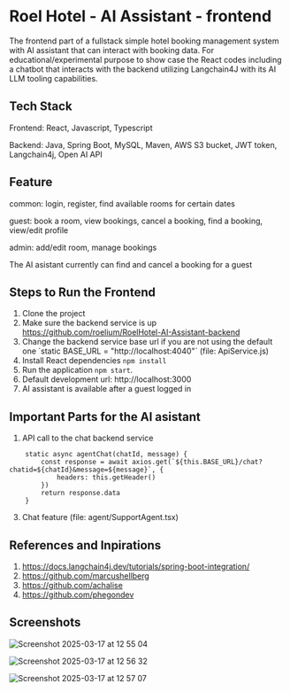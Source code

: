 # Roel Hotel - AI Assistant - frontend

The frontend part of a fullstack simple hotel booking management system with AI assistant that can interact with booking data. For educational/experimental purpose to show case the React codes including a chatbot that interacts with the backend utilizing Langchain4J with its AI LLM tooling capabilities.

## Tech Stack

Frontend: React, Javascript, Typescript

Backend: Java, Spring Boot, MySQL, Maven, AWS S3 bucket, JWT token, Langchain4j, Open AI API

## Feature

common: login, register, find available rooms for certain dates

guest: book a room, view bookings, cancel a booking, find a booking, view/edit profile

admin: add/edit room, manage bookings 

The AI asistant currently can find and cancel a booking for a guest 

## Steps to Run the Frontend
1. Clone the project
2. Make sure the backend service is up https://github.com/roelium/RoelHotel-AI-Assistant-backend
3. Change the backend service base url if you are not using the default one ´static BASE_URL = "http://localhost:4040"´ (file: ApiService.js)
4. Install React dependencies `npm install`
5. Run the application `npm start`.
6. Default development url: http://localhost:3000
7. AI assistant is available after a guest logged in

## Important Parts for the AI asistant
1. API call to the chat backend service
````
    static async agentChat(chatId, message) {
        const response = await axios.get(`${this.BASE_URL}/chat?chatid=${chatId}&message=${message}`, {
            headers: this.getHeader()
        })
        return response.data
    }
````
3. Chat feature (file: agent/SupportAgent.tsx)


## References and Inpirations

1. https://docs.langchain4j.dev/tutorials/spring-boot-integration/<br/>
2. https://github.com/marcushellberg<br/>
3. https://github.com/achalise<br/>
4. https://github.com/phegondev<br/>

## Screenshots

![Screenshot 2025-03-17 at 12 55 04](https://github.com/user-attachments/assets/23d565e3-c2a8-45dd-9f48-b32f3dc0d718)

![Screenshot 2025-03-17 at 12 56 32](https://github.com/user-attachments/assets/91dc5eed-db00-48eb-8388-86f1b4b3e33e)

![Screenshot 2025-03-17 at 12 57 07](https://github.com/user-attachments/assets/92240595-b181-43ed-9413-d5f66311f5ff)


